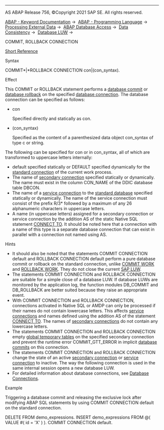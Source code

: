  

* * *

AS ABAP Release 756, ©Copyright 2021 SAP SE. All rights reserved.

[ABAP - Keyword Documentation](https://help.sap.com/doc/abapdocu_756_index_htm/7.56/en-US/abenabap.htm) →  [ABAP - Programming Language](https://help.sap.com/doc/abapdocu_756_index_htm/7.56/en-US/abenabap_reference.htm) →  [Processing External Data](https://help.sap.com/doc/abapdocu_756_index_htm/7.56/en-US/abenabap_language_external_data.htm) →  [ABAP Database Access](https://help.sap.com/doc/abapdocu_756_index_htm/7.56/en-US/abendb_access.htm) →  [Data Consistency](https://help.sap.com/doc/abapdocu_756_index_htm/7.56/en-US/abendata_consistency.htm) →  [Database LUW](https://help.sap.com/doc/abapdocu_756_index_htm/7.56/en-US/abendb_transaction.htm) → 

COMMIT, ROLLBACK CONNECTION

[Short Reference](https://help.sap.com/doc/abapdocu_756_index_htm/7.56/en-US/abapcommit_connection_shortref.htm)

Syntax

COMMIT*|*ROLLBACK CONNECTION con|(con\_syntax).

Effect

This COMMIT or ROLLBACK statement performs a [database commit](https://help.sap.com/doc/abapdocu_756_index_htm/7.56/en-US/abendb_commit.htm) or [database rollback](https://help.sap.com/doc/abapdocu_756_index_htm/7.56/en-US/abendb_rollback.htm) on the specified [database connection](https://help.sap.com/doc/abapdocu_756_index_htm/7.56/en-US/abendatabase_connection_glosry.htm "Glossary Entry"). The database connection can be specified as follows:

-   con
    
    Specified directly and statically as con.
    
-   (con\_syntax)
    
    Specified as the content of a parenthesized data object con\_syntax of type c or string.
    

The following can be specified for con or in con\_syntax, all of which are transformed to uppercase letters internally:

-   default specified statically or DEFAULT specified dynamically for the [standard connection](https://help.sap.com/doc/abapdocu_756_index_htm/7.56/en-US/abenstandard_db_connection_glosry.htm "Glossary Entry") of the current work process.
-   The name of [secondary connection](https://help.sap.com/doc/abapdocu_756_index_htm/7.56/en-US/abensecondary_db_connection_glosry.htm "Glossary Entry") specified statically or dynamically. The name must exist in the column CON\_NAME of the DDIC database table DBCON.
-   The name of a [service connection](https://help.sap.com/doc/abapdocu_756_index_htm/7.56/en-US/abenservice_connection_glosry.htm "Glossary Entry") to the [standard database](https://help.sap.com/doc/abapdocu_756_index_htm/7.56/en-US/abenstandard_db_glosry.htm "Glossary Entry") specified statically or dynamically. The name of the service connection must consist of the prefix R/3\* followed by a maximum of any 26 alphanumeric characters in uppercase letters.
-   A name (in uppercase letters) assigned for a secondary connection or service connection by the addition AS of the static Native SQL statement [CONNECT TO](https://help.sap.com/doc/abapdocu_756_index_htm/7.56/en-US/abapexec_connection.htm). It should be noted here that a connection with a name of this type is a separate database connection that can exist in parallel with a connection not named using AS.

Hints

-   It should also be noted that the statements COMMIT CONNECTION default and ROLLBACK CONNECTION default perform a pure database commit or rollback on the standard connection, unlike [COMMIT WORK](https://help.sap.com/doc/abapdocu_756_index_htm/7.56/en-US/abapcommit.htm) and [ROLLBACK WORK](https://help.sap.com/doc/abapdocu_756_index_htm/7.56/en-US/abaprollback.htm). They do not close the current [SAP LUW](https://help.sap.com/doc/abapdocu_756_index_htm/7.56/en-US/abensap_luw_glosry.htm "Glossary Entry").
-   The statements COMMIT CONNECTION and ROLLBACK CONNECTION are suitable for a simple close of a database LUW. If database LUWs are monitored by the application log, the function modules DB\_COMMIT and DB\_ROLLBACK are better suited because they raise an appropriate event.
-   With COMMIT CONNECTION and ROLLBACK CONNECTION, connections activated in Native SQL or AMDP can only be processed if their names do not contain lowercase letters. This affects [service connections](https://help.sap.com/doc/abapdocu_756_index_htm/7.56/en-US/abenservice_connection_glosry.htm "Glossary Entry") and names defined using the addition AS of the statement [CONNECT TO](https://help.sap.com/doc/abapdocu_756_index_htm/7.56/en-US/abapexec_connection.htm). The names of [secondary connections](https://help.sap.com/doc/abapdocu_756_index_htm/7.56/en-US/abensecondary_db_connection_glosry.htm "Glossary Entry") do not contain any lowercase letters.
-   The statements COMMIT CONNECTION and ROLLBACK CONNECTION empty [global temporary tables](https://help.sap.com/doc/abapdocu_756_index_htm/7.56/en-US/abenddic_database_tables_gtt.htm) on the specified secondary connection and prevent the runtime error COMMIT\_GTT\_ERROR in implicit [database commits](https://help.sap.com/doc/abapdocu_756_index_htm/7.56/en-US/abendb_commit.htm) on this connection.
-   The statements COMMIT CONNECTION and ROLLBACK CONNECTION change the state of an active [secondary connection](https://help.sap.com/doc/abapdocu_756_index_htm/7.56/en-US/abensecondary_db_connection_glosry.htm "Glossary Entry") or [service connection](https://help.sap.com/doc/abapdocu_756_index_htm/7.56/en-US/abenservice_connection_glosry.htm "Glossary Entry") to inactive. The way the following connection is used in the same internal session opens a new database LUW.
-   For detailed information about database connections, see [Database Connections](https://help.sap.com/doc/abapdocu_756_index_htm/7.56/en-US/abendb_connections.htm).

Example

Triggering a database commit and releasing the exclusive lock after modifying ABAP SQL statements by using COMMIT CONNECTION default on the standard connection.

DELETE FROM demo\_expressions.
INSERT demo\_expressions FROM @( VALUE #( id = 'X' ) ).
COMMIT CONNECTION default.